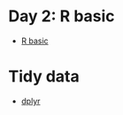 # Day 2: R basic 

- [R basic](https://datacarpentry.org/R-ecology-lesson/00-before-we-start.html)

# Tidy data

- [dplyr](https://datacarpentry.org/R-ecology-lesson/03-dplyr.html)
